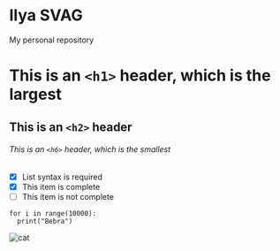# Ilya SVAG
My personal repository

# This is an `<h1>` header, which is the largest
## This is an `<h2>` header
###### This is an `<h6>` header, which is the smallest

- [x] List syntax is required
- [x] This item is complete
- [ ] This item is not complete

```
for i in range(10000):
  print("Bebra")
```

![cat](https://i.pinimg.com/564x/b1/49/25/b14925d1c8cb54285412fa63d99dcbb2.jpg)
